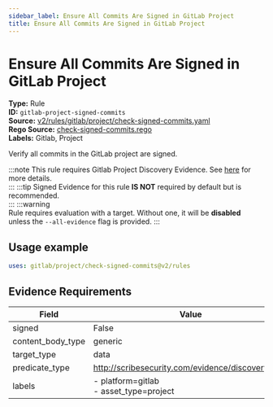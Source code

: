 ```yaml
---
sidebar_label: Ensure All Commits Are Signed in GitLab Project
title: Ensure All Commits Are Signed in GitLab Project
---  
```

# Ensure All Commits Are Signed in GitLab Project  
**Type:** Rule  
**ID:** `gitlab-project-signed-commits`  
**Source:** [v2/rules/gitlab/project/check-signed-commits.yaml](https://github.com/scribe-public/sample-policies/blob/main/v2/rules/gitlab/project/check-signed-commits.yaml)  
**Rego Source:** [check-signed-commits.rego](https://github.com/scribe-public/sample-policies/blob/main/v2/rules/gitlab/project/check-signed-commits.rego)  
**Labels:** Gitlab, Project  

Verify all commits in the GitLab project are signed.

:::note 
This rule requires Gitlab Project Discovery Evidence. See [here](https://deploy-preview-299--scribe-security.netlify.app/docs/platforms/discover#gitlab-discovery) for more details.  
::: 
:::tip 
Signed Evidence for this rule **IS NOT** required by default but is recommended.  
::: 
:::warning  
Rule requires evaluation with a target. Without one, it will be **disabled** unless the `--all-evidence` flag is provided.
::: 

## Usage example

```yaml
uses: gitlab/project/check-signed-commits@v2/rules
```

## Evidence Requirements  
| Field | Value |
|-------|-------|
| signed | False |
| content_body_type | generic |
| target_type | data |
| predicate_type | http://scribesecurity.com/evidence/discovery/v0.1 |
| labels | - platform=gitlab<br/>- asset_type=project |

